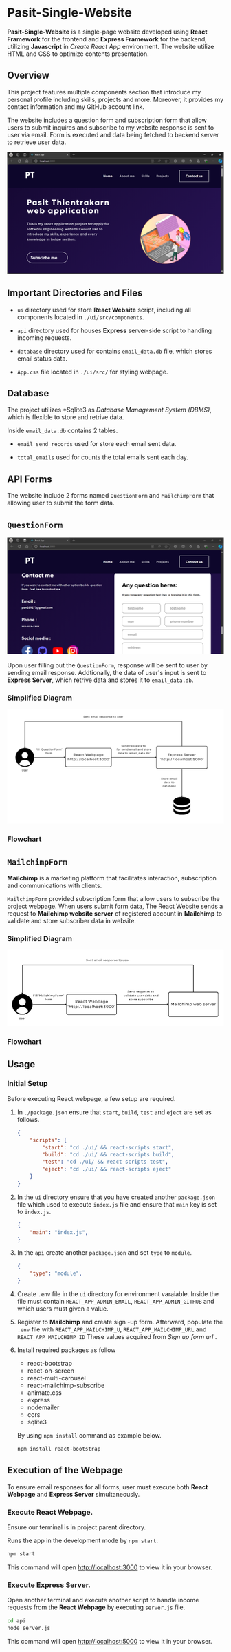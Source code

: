 # Pasit-Single-Website
**Pasit-Single-Website** is a single-page website developed using **React Framework** for the frontend and **Express Framework** for the backend, utilizing **Javascript** in *Create React App* environment. The website utilize HTML and CSS to optimize contents presentation.

## Overview
This project features multiple components section that introduce my personal profile including skills, projects and more. Moreover, it provides my contact information and my GitHub account link.

The website includes a question form and subscription form that allow users to submit inquires and subscribe to my website response is sent to user via email. Form is executed and data being fetched to backend server to retrieve user data.

![](./ui/public/webpage-result/banner_and_navbar.png)

## Important Directories and Files
- `ui` directory used for store **React Website** script, including all components located in `./ui/src/components`.

- `api` directory used for houses **Express** server-side script to handling incoming requests. 

- `database` directory used for contains `email_data.db` file, which stores email status data.

- `App.css` file located in `./ui/src/` for styling webpage.

## Database
The project utilizes *Sqlite3 as *Database Management System (DBMS)*, which is flexible to store and retrive data.

Inside `email_data.db` contains 2 tables.

- `email_send_records` used for store each email sent data.

- `total_emails` used for counts the total emails sent each day.

## API Forms
The website include 2 forms named `QuestionForm` and `MailchimpForm` that allowing user to submit the form data.

## `QuestionForm`

![](./ui/public/webpage-result/question.png)

Upon user filling out the `QuestionForm`,  response will be sent to user by sending email response. Addtionally, the data of user's input is sent to **Express Server**, which retrive data and stores it to `email_data.db`.

### Simplified Diagram

![](./ui/public/simplified_question_form.png)

### Flowchart 



## `MailchimpForm`
**Mailchimp** is a marketing platform that facilitates interaction, subscription and communications with clients.

`MailchimpForm` provided subscription form that allow users to subscribe the project webpage. When users submit form data, The React Website sends a request to **Mailchimp website server** of registered account in **Mailchimp** to validate and store subscriber data in website.

### Simplified Diagram

![](./ui/public/simplified_mailchimp_form.png)

### Flowchart 

## Usage
### Initial Setup
Before executing React webpage, a few setup are required.

1. In `./package.json` ensure that `start`, `build`, `test` and `eject` are set as follows.
    ```JSON
    {
        "scripts": {
            "start": "cd ./ui/ && react-scripts start",
            "build": "cd ./ui/ && react-scripts build",
            "test": "cd ./ui/ && react-scripts test",
            "eject": "cd ./ui/ && react-scripts eject"
        }
    }
    ```

2. In the `ui` directory ensure that you have created another `package.json` file which used to execute `index.js` file and ensure that `main` key is set to `index.js`.
    ```JSON
    {
        "main": "index.js",
    }
    ```

3. In the `api` create another `package.json` and set `type` to `module`.
    ```JSON
    {
        "type": "module",
    }
    ```
4. Create `.env` file in the `ui` directory for environment varaiable. Inside the file must contain `REACT_APP_ADMIN_EMAIL`, `REACT_APP_ADMIN_GITHUB` and  which users must given a value.

5. Register to **Mailchimp** and create sign -up form. Afterward, populate the `.env` file with `REACT_APP_MAILCHIMP_U`, `REACT_APP_MAILCHIMP_URL` and `REACT_APP_MAILCHIMP_ID` These values acquired from *Sign up form url* .

6. Install required packages as follow
    - react-bootstrap
    - react-on-screen
    - react-multi-carousel
    - react-mailchimp-subscribe
    - animate.css
    - express
    - nodemailer
    - cors
    - sqlite3

    By using `npm install` command as example below.
    ```Bash
    npm install react-bootstrap
    ```

## Execution of the Webpage
To ensure email responses for all forms, user must execute both **React Webpage** and **Express Server** simultaneously.

### Execute React Webpage.
Ensure our terminal is in project parent directory.

Runs the app in the development mode by `npm start`.

```bash
npm start
```
This command will open [http://localhost:3000](http://localhost:3000) to view it in your browser.

### Execute Express Server.
Open another terminal and execute another script to handle income requests from the **React Webpage** by executing `server.js` file.

```bash
cd api
node server.js
```
This command will open [http://localhost:5000](http://localhost:5000) to view it in your browser.